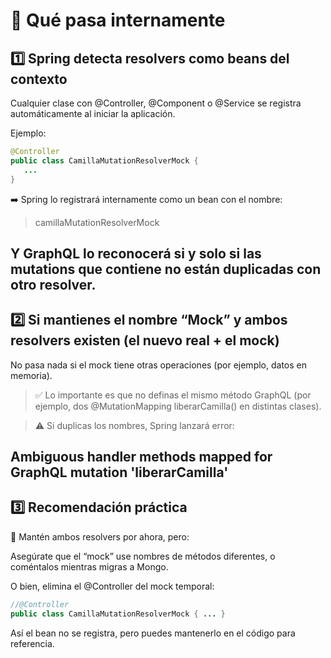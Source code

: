 # 🧠 Qué pasa internamente
## 1️⃣ Spring detecta resolvers como beans del contexto

Cualquier clase con @Controller, @Component o @Service se registra automáticamente al iniciar la aplicación.

Ejemplo:
```java   
@Controller
public class CamillaMutationResolverMock {
   ...
}
```

➡️ Spring lo registrará internamente como un bean con el nombre:

>camillaMutationResolverMock


Y GraphQL lo reconocerá si y solo si las mutations que contiene no están duplicadas con otro resolver.
---
## 2️⃣ Si mantienes el nombre “Mock” y ambos resolvers existen (el nuevo real + el mock)

No pasa nada si el mock tiene otras operaciones (por ejemplo, datos en memoria).
>✅ Lo importante es que no definas el mismo método GraphQL (por ejemplo, dos @MutationMapping liberarCamilla() en distintas clases).

>⚠️ Si duplicas los nombres, Spring lanzará error:

Ambiguous handler methods mapped for GraphQL mutation 'liberarCamilla'
---
## 3️⃣ Recomendación práctica

🔹 Mantén ambos resolvers por ahora, pero:

Asegúrate que el “mock” use nombres de métodos diferentes,
o coméntalos mientras migras a Mongo.

O bien, elimina el @Controller del mock temporal:

```java  
//@Controller
public class CamillaMutationResolverMock { ... }
```

Así el bean no se registra, pero puedes mantenerlo en el código para referencia.